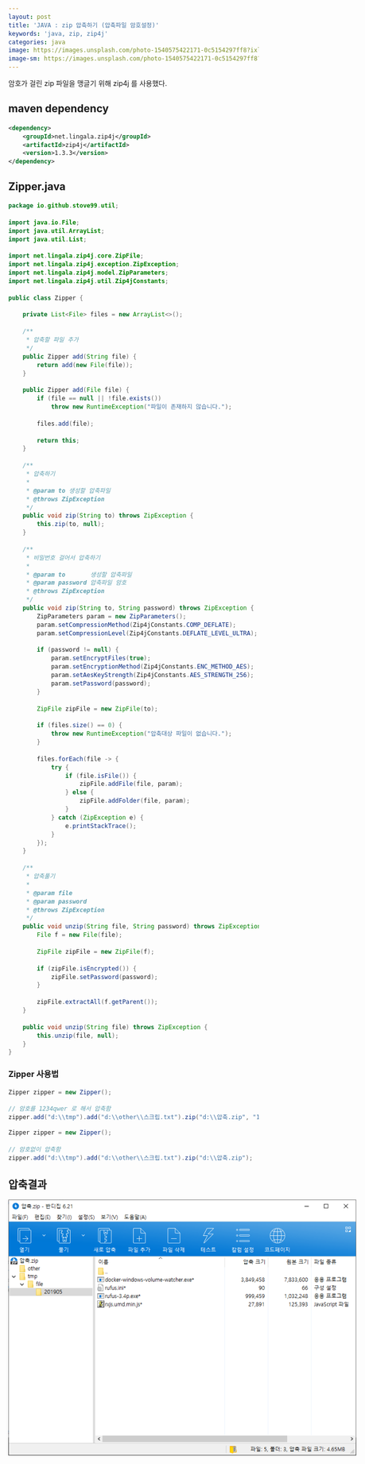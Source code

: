 ```yaml
---
layout: post
title: 'JAVA : zip 압축하기 (압축파일 암호설정)'
keywords: 'java, zip, zip4j'
categories: java
image: https://images.unsplash.com/photo-1540575422171-0c5154297ff8?ixlib=rb-1.2.1&q=80&fm=jpg&crop=entropy&cs=tinysrgb&w=2000&h=1200&fit=crop&ixid=eyJhcHBfaWQiOjF9
image-sm: https://images.unsplash.com/photo-1540575422171-0c5154297ff8?ixlib=rb-1.2.1&q=80&fm=jpg&crop=entropy&cs=tinysrgb&w=500&h=300&fit=crop&ixid=eyJhcHBfaWQiOjF9
---
```


암호가 걸린 zip 파일을 맹글기 위해 zip4j 를 사용했다.

## maven dependency

```xml
<dependency>
    <groupId>net.lingala.zip4j</groupId>
    <artifactId>zip4j</artifactId>
    <version>1.3.3</version>
</dependency>
```

## Zipper.java

```java
package io.github.stove99.util;

import java.io.File;
import java.util.ArrayList;
import java.util.List;

import net.lingala.zip4j.core.ZipFile;
import net.lingala.zip4j.exception.ZipException;
import net.lingala.zip4j.model.ZipParameters;
import net.lingala.zip4j.util.Zip4jConstants;

public class Zipper {

    private List<File> files = new ArrayList<>();

    /**
     * 압축할 파일 추가
     */
    public Zipper add(String file) {
        return add(new File(file));
    }

    public Zipper add(File file) {
        if (file == null || !file.exists())
            throw new RuntimeException("파일이 존재하지 않습니다.");

        files.add(file);

        return this;
    }

    /**
     * 압축하기
     *
     * @param to 생성할 압축파일
     * @throws ZipException
     */
    public void zip(String to) throws ZipException {
        this.zip(to, null);
    }

    /**
     * 비밀번호 걸어서 압축하기
     *
     * @param to       생성할 압축파일
     * @param password 압축파일 암호
     * @throws ZipException
     */
    public void zip(String to, String password) throws ZipException {
        ZipParameters param = new ZipParameters();
        param.setCompressionMethod(Zip4jConstants.COMP_DEFLATE);
        param.setCompressionLevel(Zip4jConstants.DEFLATE_LEVEL_ULTRA);

        if (password != null) {
            param.setEncryptFiles(true);
            param.setEncryptionMethod(Zip4jConstants.ENC_METHOD_AES);
            param.setAesKeyStrength(Zip4jConstants.AES_STRENGTH_256);
            param.setPassword(password);
        }

        ZipFile zipFile = new ZipFile(to);

        if (files.size() == 0) {
            throw new RuntimeException("압축대상 파일이 없습니다.");
        }

        files.forEach(file -> {
            try {
                if (file.isFile()) {
                    zipFile.addFile(file, param);
                } else {
                    zipFile.addFolder(file, param);
                }
            } catch (ZipException e) {
                e.printStackTrace();
            }
        });
    }

    /**
     * 압축풀기
     *
     * @param file
     * @param password
     * @throws ZipException
     */
    public void unzip(String file, String password) throws ZipException {
        File f = new File(file);

        ZipFile zipFile = new ZipFile(f);

        if (zipFile.isEncrypted()) {
            zipFile.setPassword(password);
        }

        zipFile.extractAll(f.getParent());
    }

    public void unzip(String file) throws ZipException {
        this.unzip(file, null);
    }
}
```

<ins class="adsbygoogle"
     style="display:block; text-align:center;"
     data-ad-layout="in-article"
     data-ad-format="fluid"
     data-ad-client="ca-pub-7073298118440059"
     data-ad-slot="8400970402"></ins>

<script>
     (adsbygoogle = window.adsbygoogle || []).push({});
</script>

### Zipper 사용법

```java
Zipper zipper = new Zipper();

// 암호를 1234qwer 로 해서 압축함
zipper.add("d:\\tmp").add("d:\\other\\스크립.txt").zip("d:\\압축.zip", "1234qwer");
```

```java
Zipper zipper = new Zipper();

// 암호없이 압축함
zipper.add("d:\\tmp").add("d:\\other\\스크립.txt").zip("d:\\압축.zip");
```

## 압축결과

<img src="/assets/attach/201905/zip.png" style="max-width:700px;">
